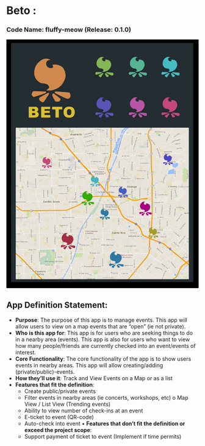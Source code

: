 # Beto :
### Code Name: fluffy-meow (Release: 0.1.0)
![Desktop](/assets/demo/Beto.jpg)

## App Definition Statement:
* **Purpose**: The purpose of this app is to manage events. This app will allow users to view on a map events that are “open” (ie not private).
* **Who is this app for**: This app is for users who are seeking things to do in a nearby area (events). This app is also for users who want to view how many people/friends are currently checked into an event/events of interest.
* **Core Functionality**: The core functionality of the app is to show users events in nearby areas. This app will allow creating/adding (private/public)-events.
* **How they’ll use it**: Track and View Events on a Map or as a list
* **Features that fit the definition**:
  - Create public/private events
  - Filter events in nearby areas (ie concerts, workshops, etc) o Map View / List View (Trending events)
  - Ability to view number of check-ins at an event
  - E-ticket to event (QR-code)
  - Auto-check into event
  • **Features that don’t fit the definition or exceed the project scope**:
  - Support payment of ticket to event (Implement if time permits)
